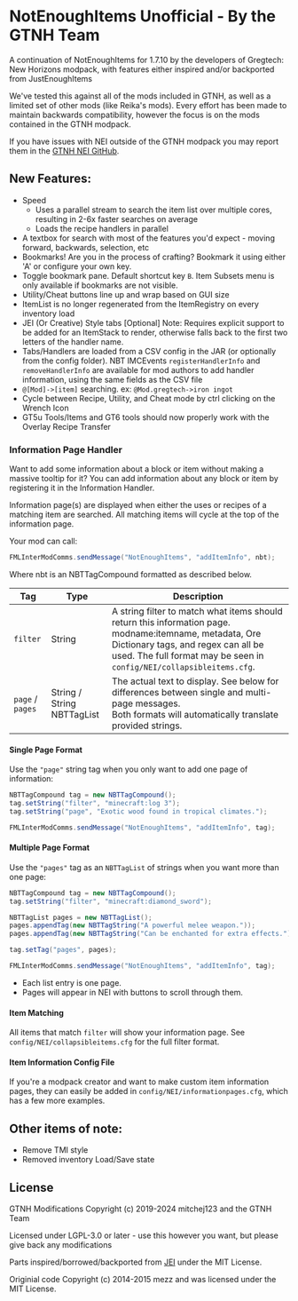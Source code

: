 # NotEnoughItems Unofficial - By the GTNH Team

A continuation of NotEnoughItems for 1.7.10 by the developers of Gregtech: New Horizons modpack, with features either inspired and/or backported from JustEnoughItems

We've tested this against all of the mods included in GTNH, as well as a limited set of other mods (like Reika's mods). Every effort has been made to maintain backwards compatibility, however the focus is on the mods contained in the GTNH modpack.

If you have issues with NEI outside of the GTNH modpack you may report them in the [GTNH NEI GitHub](https://github.com/GTNewHorizons/NotEnoughItems).

## New Features:

* Speed
  - Uses a parallel stream to search the item list over multiple cores, resulting in 2-6x faster searches on average
  - Loads the recipe handlers in parallel
* A textbox for search with most of the features you'd expect - moving forward, backwards, selection, etc
* Bookmarks! Are you in the process of crafting? Bookmark it using either 'A' or configure your own key.
* Toggle bookmark pane.  Default shortcut key `B`.  Item Subsets menu is only available if bookmarks are not visible.
* Utility/Cheat buttons line up and wrap based on GUI size
* ItemList is no longer regenerated from the ItemRegistry on every inventory load
* JEI (Or Creative) Style tabs [Optional]  Note: Requires explicit support to be added for an ItemStack to render, otherwise falls back to the first two letters of the handler name.
* Tabs/Handlers are loaded from a CSV config in the JAR (or optionally from the config folder).  NBT IMCEvents `registerHandlerInfo` and `removeHandlerInfo` are available for mod authors to add handler information, using the same fields as the CSV file
* `@[Mod]->[item]` searching.  ex: `@Mod.gregtech->iron ingot`
* Cycle between Recipe, Utility, and Cheat mode by ctrl clicking on the Wrench Icon
* GT5u Tools/Items and GT6 tools should now properly work with the Overlay Recipe Transfer

### Information Page Handler
Want to add some information about a block or item without making a massive tooltip for it? You can add information about any block or item by registering it in the Information Handler.

Information page(s) are displayed when either the uses or recipes of a matching item are searched. All matching items will cycle at the top of the information page.

Your mod can call:
```java
FMLInterModComms.sendMessage("NotEnoughItems", "addItemInfo", nbt);
```
Where nbt is an NBTTagCompound formatted as described below.

| Tag              | Type                       | Description                                                                                                                                                                                                                |
|------------------|----------------------------|----------------------------------------------------------------------------------------------------------------------------------------------------------------------------------------------------------------------------|
| `filter`         | String                     | A string filter to match what items should return this information page.<br/>modname:itemname, metadata, Ore Dictionary tags, and regex can all be used. The full format may be seen in `config/NEI/collapsibleitems.cfg`. |
| `page` / `pages` | String / String NBTTagList | The actual text to display. See below for differences between single and multi-page messages.<br/>Both formats will automatically translate provided strings.                                                              |

#### Single Page Format

Use the `"page"` string tag when you only want to add one page of information:
```java
NBTTagCompound tag = new NBTTagCompound();
tag.setString("filter", "minecraft:log 3");
tag.setString("page", "Exotic wood found in tropical climates.");

FMLInterModComms.sendMessage("NotEnoughItems", "addItemInfo", tag);
```

#### Multiple Page Format

Use the `"pages"` tag as an `NBTTagList` of strings when you want more than one page:
```java
NBTTagCompound tag = new NBTTagCompound();
tag.setString("filter", "minecraft:diamond_sword");

NBTTagList pages = new NBTTagList();
pages.appendTag(new NBTTagString("A powerful melee weapon."));
pages.appendTag(new NBTTagString("Can be enchanted for extra effects."));

tag.setTag("pages", pages);

FMLInterModComms.sendMessage("NotEnoughItems", "addItemInfo", tag);
```
* Each list entry is one page.
* Pages will appear in NEI with buttons to scroll through them.

#### Item Matching

All items that match `filter` will show your information page. See `config/NEI/collapsibleitems.cfg` for the full filter format.

#### Item Information Config File

If you're a modpack creator and want to make custom item information pages, they can easily be added in `config/NEI/informationpages.cfg`, which has a few more examples.

## Other items of note:

* Remove TMI style
* Removed inventory Load/Save state

## License

GTNH Modifications Copyright (c) 2019-2024 mitchej123 and the GTNH Team

Licensed under LGPL-3.0 or later - use this however you want, but please give back any modifications

Parts inspired/borrowed/backported from [JEI](https://github.com/mezz/JustEnoughItems/tree/1.12) under the MIT License.

Originial code Copyright (c) 2014-2015 mezz and was licensed under the MIT License.

